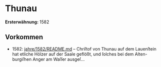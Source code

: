 # Thunau

**Ersterwähnung:** 1582

## Vorkommen
- 1582: [jahre/1582/README.md](../jahre/1582/README.md) – Chriſtof von Thunau auf dem Lauenſtein hat etliche
Hölzer auf der Saale geflößt, und ſolches bei dem Alten-
burgiſhen Anger am Waſſer ausgeſ...
